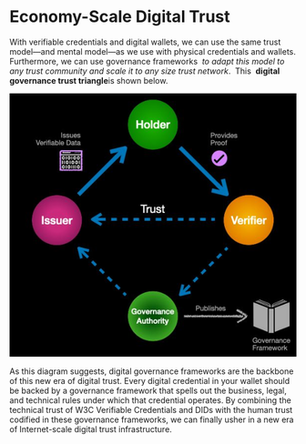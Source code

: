 # Economy-Scale Digital Trust

With verifiable credentials and digital wallets, we can use the same trust model—and
mental model—as we use with physical credentials and wallets. Furthermore, we can
use governance frameworks ​ *to adapt this model to any trust community and scale it to
any size trust network*. ​ This ​ **digital governance trust triangle**​ is shown below.

![digit_gov_trust_triangle](../images/digit_gov_trust_triangle.png)

As this diagram suggests, digital governance frameworks are the backbone of this new
era of digital trust. Every digital credential in your wallet should be backed by a
governance framework that spells out the business, legal, and technical rules under
which that credential operates. By combining the technical trust of W3C Verifiable
Credentials and DIDs with the human trust codified in these governance frameworks,
we can finally usher in a new era of Internet-scale digital trust infrastructure.